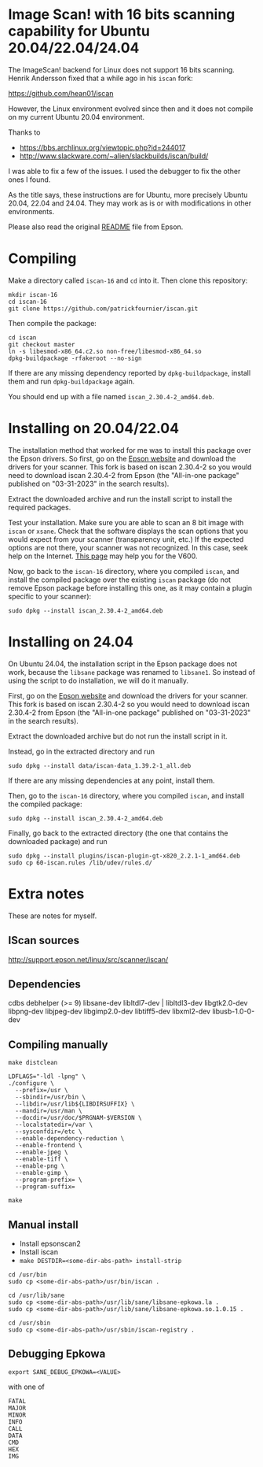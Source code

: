 Image Scan! with 16 bits scanning capability for Ubuntu 20.04/22.04/24.04
=========================================================================

The ImageScan! backend for Linux does not support 16 bits scanning.
Henrik Andersson fixed that a while ago in his `iscan` fork:

https://github.com/hean01/iscan

However, the Linux environment evolved since then and it does
not compile on my current Ubuntu 20.04 environment.

Thanks to

- https://bbs.archlinux.org/viewtopic.php?id=244017
- http://www.slackware.com/~alien/slackbuilds/iscan/build/

I was able to fix a few of the issues. I used the debugger to fix
the other ones I found.

As the title says, these instructions are for Ubuntu, more precisely
Ubuntu 20.04, 22.04 and 24.04. They may work as is or with modifications in other
environments.

Please also read the original [README](README) file from Epson.

Compiling
=========

Make a directory called `iscan-16` and `cd` into it. Then clone this repository:

```
mkdir iscan-16
cd iscan-16
git clone https://github.com/patrickfournier/iscan.git
```

Then compile the package:

```
cd iscan
git checkout master
ln -s libesmod-x86_64.c2.so non-free/libesmod-x86_64.so
dpkg-buildpackage -rfakeroot --no-sign
```

If there are any missing dependency reported by `dpkg-buildpackage`, install them
and run `dpkg-buildpackage` again.

You should end up with a file named `iscan_2.30.4-2_amd64.deb`.


Installing on 20.04/22.04
=========================

The installation method that worked for me was to install this package
over the Epson drivers. So first, go on the
[Epson website](https://download.ebz.epson.net/dsc/search/01/search/searchModule)
and download the drivers for your scanner. This fork is based on
iscan 2.30.4-2 so you would need to download iscan 2.30.4-2 from Epson (the
"All-in-one package" published on "03-31-2023" in the search results).

Extract the downloaded archive and run the install script to install the
required packages.

Test your installation. Make sure you are able to scan an 8 bit image
with `iscan` or `xsane`. Check that the software displays the scan
options that you would expect from your scanner (transparency unit, etc.)
If the expected options are not there, your scanner was not recognized.
In this case, seek help on the Internet.
[This page](https://nzeid.net/linux-sane-epson-perfection-v600-photo-scanner-setup)
may help you for the V600.

Now, go back to the `iscan-16` directory, where you compiled `iscan`,
and install the compiled package over the existing `iscan` package (do not remove Epson
package before installing this one, as it may contain a plugin specific to your scanner):

`sudo dpkg --install iscan_2.30.4-2_amd64.deb`

Installing on 24.04
===================

On Ubuntu 24.04, the installation script in the Epson package does not work,
because the `libsane` package was renamed to `libsane1`. So instead of using the script
to do installation, we will do it manually.

First, go on the
[Epson website](https://download.ebz.epson.net/dsc/search/01/search/searchModule)
and download the drivers for your scanner. This fork is based on
iscan 2.30.4-2 so you would need to download iscan 2.30.4-2 from Epson (the
"All-in-one package" published on "03-31-2023" in the search results).

Extract the downloaded archive but do not run the install script in it.

Instead, go in the extracted directory and run

`sudo dpkg --install data/iscan-data_1.39.2-1_all.deb`

If there are any missing dependencies at any point, install them.

Then, go to the `iscan-16` directory, where you compiled `iscan`, and install
the compiled package:

`sudo dpkg --install iscan_2.30.4-2_amd64.deb`

Finally, go back to the extracted directory (the one that contains the downloaded
package) and run

`sudo dpkg --install plugins/iscan-plugin-gt-x820_2.2.1-1_amd64.deb`
`sudo cp 60-iscan.rules /lib/udev/rules.d/`


Extra notes
===========

These are notes for myself.

IScan sources
-------------

http://support.epson.net/linux/src/scanner/iscan/

Dependencies
------------

cdbs
debhelper (>= 9)
libsane-dev
libltdl7-dev | libltdl3-dev
libgtk2.0-dev
libpng-dev
libjpeg-dev
libgimp2.0-dev
libtiff5-dev
libxml2-dev
libusb-1.0-0-dev

Compiling manually
-----------------

```
make distclean

LDFLAGS="-ldl -lpng" \
./configure \
  --prefix=/usr \
  --sbindir=/usr/bin \
  --libdir=/usr/lib${LIBDIRSUFFIX} \
  --mandir=/usr/man \
  --docdir=/usr/doc/$PRGNAM-$VERSION \
  --localstatedir=/var \
  --sysconfdir=/etc \
  --enable-dependency-reduction \
  --enable-frontend \
  --enable-jpeg \
  --enable-tiff \
  --enable-png \
  --enable-gimp \
  --program-prefix= \
  --program-suffix=

make
```

Manual install
--------------

- Install epsonscan2
- Install iscan
- `make DESTDIR=<some-dir-abs-path> install-strip`

```
cd /usr/bin
sudo cp <some-dir-abs-path>/usr/bin/iscan .

cd /usr/lib/sane
sudo cp <some-dir-abs-path>/usr/lib/sane/libsane-epkowa.la .
sudo cp <some-dir-abs-path>/usr/lib/sane/libsane-epkowa.so.1.0.15 .

cd /usr/sbin
sudo cp <some-dir-abs-path>/usr/sbin/iscan-registry .
```

Debugging Epkowa
----------------

`export SANE_DEBUG_EPKOWA=<VALUE>`

with <VALUE> one of

```
FATAL
MAJOR
MINOR
INFO
CALL
DATA
CMD
HEX
IMG
```
